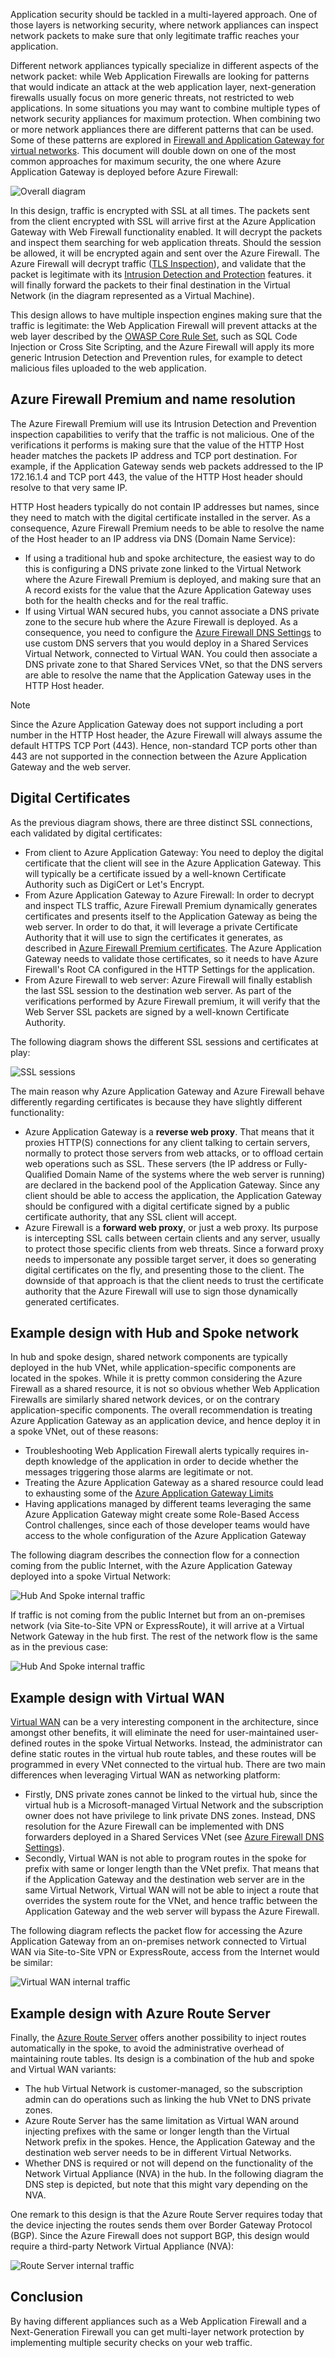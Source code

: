 Application security should be tackled in a multi-layered approach. One of those layers is networking security, where network appliances can inspect network packets to make sure that only legitimate traffic reaches your application.

Different network appliances typically specialize in different aspects of the network packet: while Web Application Firewalls are looking for patterns that would indicate an attack at the web application layer, next-generation firewalls usually focus on more generic threats, not restricted to web applications. In some situations you may want to combine multiple types of network security appliances for maximum protection. When combining two or more network appliances there are different patterns that can be used. Some of these patterns are explored in [Firewall and Application Gateway for virtual networks][appgw_azfw]. This document will double down on one of the most common approaches for maximum security, the one where Azure Application Gateway is deployed before Azure Firewall:

![Overall diagram](./images/appgwB4azfw_flow.png)

In this design, traffic is encrypted with SSL at all times. The packets sent from the client encrypted with SSL will arrive first at the Azure Application Gateway with Web Firewall functionality enabled. It will decrypt the packets and inspect them searching for web application threats. Should the session be allowed, it will be encrypted again and sent over the Azure Firewall. The Azure Firewall will decrypt traffic ([TLS Inspection][azfw_tls]), and validate that the packet is legitimate with its [Intrusion Detection and Protection][azfw_idps] features. it will finally forward the packets to their final destination in the Virtual Network (in the diagram represented as a Virtual Machine).

This design allows to have multiple inspection engines making sure that the traffic is legitimate: the Web Application Firewall will prevent attacks at the web layer described by the [OWASP Core Rule Set][appgw_crs], such as SQL Code Injection or Cross Site Scripting, and the Azure Firewall will apply its more generic Intrusion Detection and Prevention rules, for example to detect malicious files uploaded to the web application.

## Azure Firewall Premium and name resolution

The Azure Firewall Premium will use its Intrusion Detection and Prevention inspection capabilities to verify that the traffic is not malicious. One of the verifications it performs is making sure that the value of the HTTP Host header matches the packets IP address and TCP port destination. For example, if the Application Gateway sends web packets addressed to the IP 172.16.1.4 and TCP port 443, the value of the HTTP Host header should resolve to that very same IP.

HTTP Host headers typically do not contain IP addresses but names, since they need to match with the digital certificate installed in the server. As a consequence, Azure Firewall Premium needs to be able to resolve the name of the Host header to an IP address via DNS (Domain Name Service):

- If using a traditional hub and spoke architecture, the easiest way to do this is configuring a DNS private zone linked to the Virtual Network where the Azure Firewall Premium is deployed, and making sure that an A record exists for the value that the Azure Application Gateway uses both for the health checks and for the real traffic.
- If using Virtual WAN secured hubs, you cannot associate a DNS private zone to the secure hub where the Azure Firewall is deployed. As a consequence, you need to configure the [Azure Firewall DNS Settings][azfw_dns] to use custom DNS servers that you would deploy in a Shared Services Virtual Network, connected to Virtual WAN. You could then associate a DNS private zone to that Shared Services VNet, so that the DNS servers are able to resolve the name that the Application Gateway uses in the HTTP Host header.

> [!NOTE]
> Since the Azure Application Gateway does not support including a port number in the HTTP Host header, the Azure Firewall will always assume the default HTTPS TCP Port (443). Hence, non-standard TCP ports other than 443 are not supported in the connection between the Azure Application Gateway and the web server.

## Digital Certificates

As the previous diagram shows, there are three distinct SSL connections, each validated by digital certificates:

- From client to Azure Application Gateway: You need to deploy the digital certificate that the client will see in the Azure Application Gateway. This will typically be a certificate issued by a well-known Certificate Authority such as DigiCert or Let's Encrypt.
- From Azure Application Gateway to Azure Firewall: In order to decrypt and inspect TLS traffic, Azure Firewall Premium dynamically generates certificates and presents itself to the Application Gateway as being the web server. In order to do that, it will leverage a private Certificate Authority that it will use to sign the certificates it generates, as described in [Azure Firewall Premium certificates][azfw_certs]. The Azure Application Gateway needs to validate those certificates, so it needs to have Azure Firewall's Root CA configured in the HTTP Settings for the application.
- From Azure Firewall to web server: Azure Firewall will finally establish the last SSL session to the destination web server. As part of the verifications performed by Azure Firewall premium, it will verify that the Web Server SSL packets are signed by a well-known Certificate Authority.

The following diagram shows the different SSL sessions and certificates at play:

![SSL sessions](./images/appgwB4azfw_certs.png)

The main reason why Azure Application Gateway and Azure Firewall behave differently regarding certificates is because they have slightly different functionality:

- Azure Application Gateway is a **reverse web proxy**. That means that it proxies HTTP(S) connections for any client talking to certain servers, normally to protect those servers from web attacks, or to offload certain web operations such as SSL. These servers (the IP address or Fully-Qualified Domain Name of the systems where the web server is running) are declared in the backend pool of the Application Gateway. Since any client should be able to access the application, the Application Gateway should be configured with a digital certificate signed by a public certificate authority, that any SSL client will accept.
- Azure Firewall is a **forward web proxy**, or just a web proxy. Its purpose is intercepting SSL calls between certain clients and any server, usually to protect those specific clients from web threats. Since a forward proxy needs to impersonate any possible target server, it does so generating digital certificates on the fly, and presenting those to the client. The downside of that approach is that the client needs to trust the certificate authority that the Azure Firewall will use to sign those dynamically generated certificates.

## Example design with Hub and Spoke network

In hub and spoke design, shared network components are typically deployed in the hub VNet, while application-specific components are located in the spokes. While it is pretty common considering the Azure Firewall as a shared resource, it is not so obvious whether Web Application Firewalls are similarly shared network devices, or on the contrary application-specific components. The overall recommendation is treating Azure Application Gateway as an application device, and hence deploy it in a spoke VNet, out of these reasons:

- Troubleshooting Web Application Firewall alerts typically requires in-depth knowledge of the application in order to decide whether the messages triggering those alarms are legitimate or not.
- Treating the Azure Application Gateway as a shared resource could lead to exhausting some of the [Azure Application Gateway Limits][appgw_limits]
- Having applications managed by different teams leveraging the same Azure Application Gateway might create some Role-Based Access Control challenges, since each of those developer teams would have access to the whole configuration of the Azure Application Gateway

The following diagram describes the connection flow for a connection coming from the public Internet, with the Azure Application Gateway deployed into a spoke Virtual Network:

![Hub And Spoke internal traffic](./images/appgwB4azfw_hns_external.png)

If traffic is not coming from the public Internet but from an on-premises network (via Site-to-Site VPN or ExpressRoute), it will arrive at a Virtual Network Gateway in the hub first. The rest of the network flow is the same as in the previous case:

![Hub And Spoke internal traffic](./images/appgwB4azfw_hns_internal.png)

## Example design with Virtual WAN

[Virtual WAN][vwan_overview] can be a very interesting component in the architecture, since amongst other benefits, it will eliminate the need for user-maintained user-defined routes in the spoke Virtual Networks. Instead, the administrator can define static routes in the virtual hub route tables, and these routes will be programmed in every VNet connected to the virtual hub. There are two main differences when leveraging Virtual WAN as networking platform:

- Firstly, DNS private zones cannot be linked to the virtual hub, since the virtual hub is a Microsoft-managed Virtual Network and the subscription owner does not have privilege to link private DNS zones. Instead, DNS resolution for the Azure Firewall can be implemented with DNS forwarders deployed in a Shared Services VNet (see [Azure Firewall DNS Settings][azfw_dns]).
- Secondly, Virtual WAN is not able to program routes in the spoke for prefix with same or longer length than the VNet prefix. That means that if the Application Gateway and the destination web server are in the same Virtual Network, Virtual WAN will not be able to inject a route that overrides the system route for the VNet, and hence traffic between the Application Gateway and the web server will bypass the Azure Firewall.

The following diagram reflects the packet flow for accessing the Azure Application Gateway from an on-premises network connected to Virtual WAN via Site-to-Site VPN or ExpressRoute, access from the Internet would be similar:

![Virtual WAN internal traffic](./images/appgwB4azfw_vwan_internal.png)

## Example design with Azure Route Server

Finally, the [Azure Route Server][ars_overview] offers another possibility to inject routes automatically in the spoke, to avoid the administrative overhead of maintaining route tables. Its design is a combination of the hub and spoke and Virtual WAN variants:

- The hub Virtual Network is customer-managed, so the subscription admin can do operations such as linking the hub VNet to DNS private zones.
- Azure Route Server has the same limitation as Virtual WAN around injecting prefixes with the same or longer length than the Virtual Network prefix in the spokes. Hence, the Application Gateway and the destination web server needs to be in different Virtual Networks.
- Whether DNS is required or not will depend on the functionality of the Network Virtual Appliance (NVA) in the hub. In the following diagram the DNS step is depicted, but note that this might vary depending on the NVA.

One remark to this design is that the Azure Route Server requires today that the device injecting the routes sends them over Border Gateway Protocol (BGP). Since the Azure Firewall does not support BGP, this design would require a third-party Network Virtual Appliance (NVA):

![Route Server internal traffic](./images/appgwB4azfw_ars_internal.png)

## Conclusion

By having different appliances such as a Web Application Firewall and a Next-Generation Firewall you can get multi-layer network protection by implementing multiple security checks on your web traffic.

[appgw_azfw]: https://docs.microsoft.com/en-us/azure/architecture/example-scenario/gateway/firewall-application-gateway
[azfw_dns]: https://docs.microsoft.com/azure/firewall/dns-settings
[azfw_certs]: https://docs.microsoft.com/azure/firewall/premium-certificates
[appgw_limits]: https://docs.microsoft.com/azure/azure-resource-manager/management/azure-subscription-service-limits#application-gateway-limits
[azfw_limits]: https://docs.microsoft.com/azure/azure-resource-manager/management/azure-subscription-service-limits#azure-firewall-limits
[azfw_tls]: https://docs.microsoft.com/azure/firewall/premium-features#tls-inspection
[azfw_idps]: https://docs.microsoft.com/azure/firewall/premium-features#idps
[appgw_crs]: https://docs.microsoft.com/azure/web-application-firewall/ag/application-gateway-crs-rulegroups-rules
[vwan_overview]: https://docs.microsoft.com/azure/virtual-wan/virtual-wan-about
[ars_overview]: https://docs.microsoft.com/azure/route-server/overview